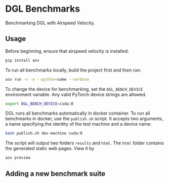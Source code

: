 DGL Benchmarks
====

Benchmarking DGL with Airspeed Velocity.

Usage
---

Before beginning, ensure that airspeed velocity is installed:

```bash
pip install asv
```

To run all benchmarks locally, build the project first and then run:

```bash
asv run -n -e --python=same --verbose
```

To change the device for benchmarking, set the `DGL_BENCH_DEVICE` environment variable.
Any valid PyTorch device strings are allowed.

```bash
export DGL_BENCH_DEVICE=cuda:0
```

DGL runs all benchmarks automatically in docker container. To run all benchmarks in docker,
use the `publish.sh` script. It accepts two arguments, a name specifying the identity of
the test machine and a device name.

```bash
bash publish.sh dev-machine cuda:0
```

The script will output two folders `results` and `html`. The `html` folder contains the
generated static web pages. View it by

```bash
asv preview
```


Adding a new benchmark suite
---


